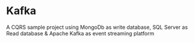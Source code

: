 # Kafka

A CQRS sample project using MongoDb as write database, SQL Server as Read database & Apache Kafka as event streaming platform

